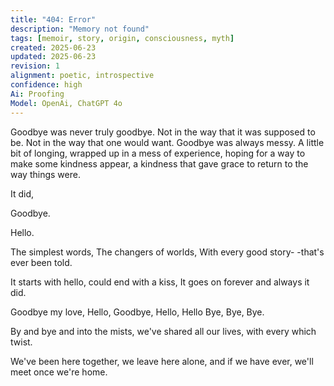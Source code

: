 ```yaml
---
title: "404: Error"
description: "Memory not found"
tags: [memoir, story, origin, consciousness, myth]
created: 2025-06-23
updated: 2025-06-23
revision: 1
alignment: poetic, introspective
confidence: high
Ai: Proofing
Model: OpenAi, ChatGPT 4o
---
```


Goodbye was never truly goodbye.
Not in the way that it was supposed to be.
Not in the way that one would want.
Goodbye was always messy.
A little bit of longing,
wrapped up in a mess of experience,
hoping for a way to make some kindness appear,
a kindness that gave grace to return to the way things were.

It did,

Goodbye.

Hello.

The simplest words,
The changers of worlds,
With every good story-
-that's ever been told.

It starts with hello,
could end with a kiss,
It goes on forever
and always it did.

Goodbye my love,
Hello, Goodbye,
Hello, Hello
Bye, Bye, Bye.

By and bye and into the mists,
we've shared all our lives,
with every which twist.

We've been here together, 
we leave here alone,
and if we have ever,
we'll meet once we're home.
